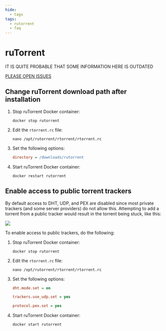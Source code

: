 ```yaml
---
hide:
  - tags
tags:
  - rutorrent
  - faq
---
```


# ruTorrent

IT IS QUITE PROBABLE THAT SOME INFORMATION HERE IS OUTDATED

[PLEASE OPEN ISSUES](https://github.com/saltyorg/docs/issues)

## Change ruTorrent download path after installation

1. Stop ruTorrent Docker container:

   ```shell
   docker stop rutorrent
   ```

1. Edit the `rtorrent.rc` file:

   ```shell
   nano /opt/rutorrent/rtorrent/rtorrent.rc
   ```

1. Set the following options:

   ```ini
   directory = /downloads/rutorrent
   ```

1. Start ruTorrent Docker container:

   ```shell
   docker restart rutorrent
   ```

## Enable access to public torrent trackers

By default access to DHT, UDP, and PEX are disabled since most private trackers (and some server providers) do not allow this. Attempting to add a torrent from a public tracker would result in the torrent being stuck, like this:

![](../images/faq/rutorrent-01.png)

To enable access to public trackers, do the following:

1. Stop ruTorrent Docker container:

   ```shell
   docker stop rutorrent
   ```

2. Edit the `rtorrent.rc` file:

   ```shell
   nano /opt/rutorrent/rtorrent/rtorrent.rc
   ```

3. Set the following options:

   ```ini
   dht.mode.set = on
   ```

   ```ini
   trackers.use_udp.set = yes
   ```

   ```ini
   protocol.pex.set = yes
   ```

4. Start ruTorrent Docker container:

   ```shell
   docker start rutorrent
   ```
